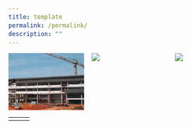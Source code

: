 ```yaml
---
title: template
permalink: /permalink/
description: ""
---
```

<p><a href="webhere"><img src="/images/yishunjc1.jpg" style="width:30%;margin-right:15px;" align = "left"></a></p>
<p><a href="webhere"><img src="/images/yishunjc.jpg" style="width:30%;margin-right:15px;" align = "left"></a></p>
<p><a href="webhere"><img src="/images/yishunjc.jpg" style="width:30%;margin-right:15px;" align = "left"></a></p>

<br clear="left">

|  |  |  |
|:---:|:---:|:---:|
|  |  |  |